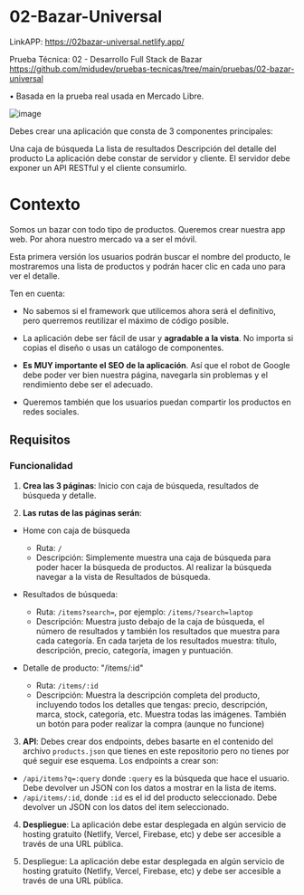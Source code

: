 # 02-Bazar-Universal

LinkAPP: https://02bazar-universal.netlify.app/

Prueba Técnica: 02 - Desarrollo Full Stack de Bazar https://github.com/midudev/pruebas-tecnicas/tree/main/pruebas/02-bazar-universal

• Basada en la prueba real usada en Mercado Libre.

![image](https://github.com/FreddyArreagaM/02-Bazar-Universal/assets/127709400/b8b1789a-918f-40a8-b5f0-cc4609a9bd7b)

Debes crear una aplicación que consta de 3 componentes principales:

Una caja de búsqueda
La lista de resultados
Descripción del detalle del producto
La aplicación debe constar de servidor y cliente. El servidor debe exponer un API RESTful y el cliente consumirlo.

# Contexto

Somos un bazar con todo tipo de productos. Queremos crear nuestra app web. Por ahora nuestro mercado va a ser el móvil.

Esta primera versión los usuarios podrán buscar el nombre del producto, le mostraremos una lista de productos y podrán hacer clic en cada uno para ver el detalle.

Ten en cuenta:
- No sabemos si el framework que utilicemos ahora será el definitivo, pero querremos reutilizar el máximo de código posible.

- La aplicación debe ser fácil de usar y **agradable a la vista**. No importa si copias el diseño o usas un catálogo de componentes.

- **Es MUY importante el SEO de la aplicación**. Así que el robot de Google debe poder ver bien nuestra página, navegarla sin problemas y el rendimiento debe ser el adecuado.

- Queremos también que los usuarios puedan compartir los productos en redes sociales.

## Requisitos

### Funcionalidad

1. **Crea las 3 páginas**: Inicio con caja de búsqueda, resultados de búsqueda y detalle.

2. **Las rutas de las páginas serán**:
  - Home con caja de búsqueda
    - Ruta: `/`
    - Descripción: Simplemente muestra una caja de búsqueda para poder hacer la búsqueda de productos. Al realizar la búsqueda navegar a la vista de Resultados de búsqueda.
  
  - Resultados de búsqueda:
    - Ruta: `/items?search=`, por ejemplo: `/items/?search=laptop`
    - Descripción: Muestra justo debajo de la caja de búsqueda, el número de resultados y también los resultados que muestra para cada categoría. En cada tarjeta de los resultados muestra: título, descripción, precio, categoría, imagen y puntuación.

  - Detalle de producto: "/items/:id"
    - Ruta: `/items/:id`
    - Descripción: Muestra la descripción completa del producto, incluyendo todos los detalles que tengas: precio, descripción, marca, stock, categoría, etc. Muestra todas las imágenes. También un botón para poder realizar la compra (aunque no funcione)

3. **API**: Debes crear dos endpoints, debes basarte en el contenido del archivo `products.json` que tienes en este repositorio pero no tienes por qué seguir ese esquema. Los endpoints a crear son:
  - `/api/items?q=:query` donde `:query` es la búsqueda que hace el usuario. Debe devolver un JSON con los datos a mostrar en la lista de items.
  - `/api/items/:id`, donde `:id` es el id del producto seleccionado. Debe devolver un JSON con los datos del item seleccionado.

4. **Despliegue**: La aplicación debe estar desplegada en algún servicio de hosting gratuito (Netlify, Vercel, Firebase, etc) y debe ser accesible a través de una URL pública. 

4. Despliegue: La aplicación debe estar desplegada en algún servicio de hosting gratuito (Netlify, Vercel, Firebase, etc) y debe ser accesible a través de una URL pública. 

   
